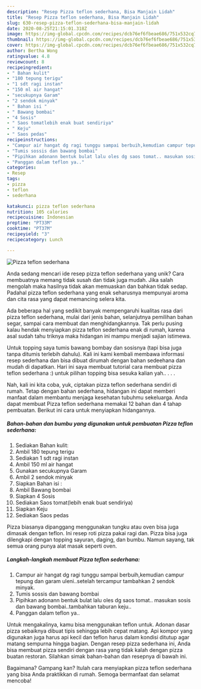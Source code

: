 ```yaml
---
description: "Resep Pizza teflon sederhana, Bisa Manjain Lidah"
title: "Resep Pizza teflon sederhana, Bisa Manjain Lidah"
slug: 630-resep-pizza-teflon-sederhana-bisa-manjain-lidah
date: 2020-08-25T21:15:01.318Z
image: https://img-global.cpcdn.com/recipes/dcb76ef6fbeae686/751x532cq70/pizza-teflon-sederhana-foto-resep-utama.jpg
thumbnail: https://img-global.cpcdn.com/recipes/dcb76ef6fbeae686/751x532cq70/pizza-teflon-sederhana-foto-resep-utama.jpg
cover: https://img-global.cpcdn.com/recipes/dcb76ef6fbeae686/751x532cq70/pizza-teflon-sederhana-foto-resep-utama.jpg
author: Bertha Wong
ratingvalue: 4.8
reviewcount: 8
recipeingredient:
- " Bahan kulit"
- "180 tepung terigu"
- "1 sdt ragi instan"
- "150 ml air hangat"
- "secukupnya Garam"
- "2 sendok minyak"
- " Bahan isi "
- " Bawang bombai"
- "4 Sosis"
- " Saos tomatlebih enak buat sendiriya"
- " Keju"
- " Saos pedas"
recipeinstructions:
- "Campur air hangat dg ragi tunggu sampai berbuih,kemudian campur tepung dan garam uleni..setelah tercampur tambahkan 2 sendok minyak."
- "Tumis sossis dan bawang bombai"
- "Pipihkan adonann bentuk bulat lalu oles dg saos tomat.. masukan sosis dan bawang bombai..tambahkan taburan keju.."
- "Panggan dalam teflon ya.."
categories:
- Resep
tags:
- pizza
- teflon
- sederhana

katakunci: pizza teflon sederhana 
nutrition: 105 calories
recipecuisine: Indonesian
preptime: "PT33M"
cooktime: "PT37M"
recipeyield: "3"
recipecategory: Lunch

---
```



![Pizza teflon sederhana](https://img-global.cpcdn.com/recipes/dcb76ef6fbeae686/751x532cq70/pizza-teflon-sederhana-foto-resep-utama.jpg)

Anda sedang mencari ide resep pizza teflon sederhana yang unik? Cara membuatnya memang tidak susah dan tidak juga mudah. Jika salah mengolah maka hasilnya tidak akan memuaskan dan bahkan tidak sedap. Padahal pizza teflon sederhana yang enak seharusnya mempunyai aroma dan cita rasa yang dapat memancing selera kita.

Ada beberapa hal yang sedikit banyak mempengaruhi kualitas rasa dari pizza teflon sederhana, mulai dari jenis bahan, selanjutnya pemilihan bahan segar, sampai cara membuat dan menghidangkannya. Tak perlu pusing kalau hendak menyiapkan pizza teflon sederhana enak di rumah, karena asal sudah tahu triknya maka hidangan ini mampu menjadi sajian istimewa.

Untuk topping saya tumis bawang bombay dan sosisnya (tapi bisa juga tanpa ditumis terlebih dahulu). Kali ini kami kembali membawa informasi resep sederhana dan bisa dibuat dirumah dengan bahan sedeehana dan mudah di dapatkan. Hari ini saya membuat tutorial cara membuat pizza teflon sederhana :) untuk pilihan topping bisa sesuka kalian yah.. . . .


Nah, kali ini kita coba, yuk, ciptakan pizza teflon sederhana sendiri di rumah. Tetap dengan bahan sederhana, hidangan ini dapat memberi manfaat dalam membantu menjaga kesehatan tubuhmu sekeluarga. Anda dapat membuat Pizza teflon sederhana memakai 12 bahan dan 4 tahap pembuatan. Berikut ini cara untuk menyiapkan hidangannya.

<!--inarticleads1-->

##### Bahan-bahan dan bumbu yang digunakan untuk pembuatan Pizza teflon sederhana:

1. Sediakan  Bahan kulit:
1. Ambil 180 tepung terigu
1. Sediakan 1 sdt ragi instan
1. Ambil 150 ml air hangat
1. Gunakan secukupnya Garam
1. Ambil 2 sendok minyak
1. Siapkan  Bahan isi :
1. Ambil  Bawang bombai
1. Siapkan 4 Sosis
1. Sediakan  Saos tomat(lebih enak buat sendiriya)
1. Siapkan  Keju
1. Sediakan  Saos pedas


Pizza biasanya dipanggang menggunakan tungku atau oven bisa juga dimasak dengan teflon. Ini resep roti pizza pakai ragi dan. Pizza bisa juga dilengkapi dengan topping sayuran, daging, dan bumbu. Namun sayang, tak semua orang punya alat masak seperti oven. 

<!--inarticleads2-->

##### Langkah-langkah membuat Pizza teflon sederhana:

1. Campur air hangat dg ragi tunggu sampai berbuih,kemudian campur tepung dan garam uleni..setelah tercampur tambahkan 2 sendok minyak.
1. Tumis sossis dan bawang bombai
1. Pipihkan adonann bentuk bulat lalu oles dg saos tomat.. masukan sosis dan bawang bombai..tambahkan taburan keju..
1. Panggan dalam teflon ya..


Untuk mengakalinya, kamu bisa menggunakan teflon untuk. Adonan dasar pizza sebaiknya dibuat tipis sehingga lebih cepat matang. Api kompor yang digunakan juga harus api kecil dan teflon harus dalam kondisi ditutup agar matang sempurna hingga bagian. Dengan resep pizza sederhana ini, Anda bisa membuat pizza sendiri dengan rasa yang tidak kalah dengan pizza buatan restoran. Silahkan simak bahan-bahan dan resepnya di bawah ini. 

Bagaimana? Gampang kan? Itulah cara menyiapkan pizza teflon sederhana yang bisa Anda praktikkan di rumah. Semoga bermanfaat dan selamat mencoba!
